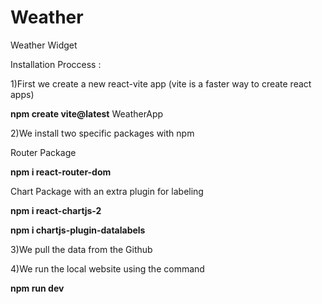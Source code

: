 # Weather
Weather Widget 


Installation Proccess : 

1)First we create a new react-vite app (vite is a faster way to create react apps)

**npm create vite@latest** WeatherApp 

2)We install two specific packages with npm 

Router Package

**npm i react-router-dom**

Chart Package with an extra plugin for labeling

**npm i react-chartjs-2**

**npm i chartjs-plugin-datalabels**

3)We pull the data from the Github 

4)We run the local website using the command

**npm run dev** 
